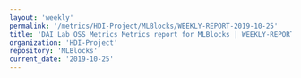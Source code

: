 ```yaml
---
layout: 'weekly'
permalink: '/metrics/HDI-Project/MLBlocks/WEEKLY-REPORT-2019-10-25'
title: 'DAI Lab OSS Metrics Metrics report for MLBlocks | WEEKLY-REPORT-2019-10-25'
organization: 'HDI-Project'
repository: 'MLBlocks'
current_date: '2019-10-25'
---
```

